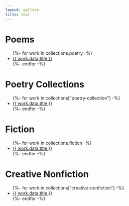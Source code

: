 ```yaml
---
layout: gallery
title: test
---
```


# Poems
<ul>
    {%- for work in collections.poetry -%}
        <li><a href="{{ work.url | url }}"> {{ work.data.title }} </a></li>
    {%- endfor -%}
</ul>

# Poetry Collections
<ul>
    {%- for work in collections["poetry-collection"] -%}
        <li><a href="{{ work.url | url }}"> {{ work.data.title }} </a></li>
    {%- endfor -%}
</ul>

# Fiction
<ul>
    {%- for work in collections.fiction -%}
        <li><a href="{{ work.url | url }}"> {{ work.data.title }} </a></li>
    {%- endfor -%}
</ul>

# Creative Nonfiction
<ul>
    {%- for work in collections["creative-nonfiction"] -%}
        <li><a href="{{ work.url | url }}"> {{ work.data.title }} </a></li>
    {%- endfor -%}
</ul>